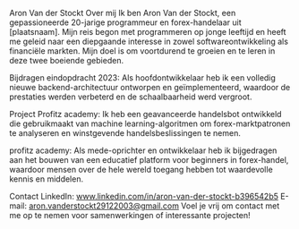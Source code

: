 Aron Van der Stockt
Over mij
Ik ben Aron Van der Stockt, een gepassioneerde 20-jarige programmeur en forex-handelaar uit [plaatsnaam]. Mijn reis begon met programmeren op jonge leeftijd en heeft me geleid naar een diepgaande interesse in zowel softwareontwikkeling als financiële markten. Mijn doel is om voortdurend te groeien en te leren in deze twee boeiende gebieden.

Bijdragen
eindopdracht 2023: Als hoofdontwikkelaar heb ik een volledig nieuwe backend-architectuur ontworpen en geïmplementeerd, waardoor de prestaties werden verbeterd en de schaalbaarheid werd vergroot.

Project Profitz academy: Ik heb een geavanceerde handelsbot ontwikkeld die gebruikmaakt van machine learning-algoritmen om forex-marktpatronen te analyseren en winstgevende handelsbeslissingen te nemen.

profitz academy: Als mede-oprichter en ontwikkelaar heb ik bijgedragen aan het bouwen van een educatief platform voor beginners in forex-handel, waardoor mensen over de hele wereld toegang hebben tot waardevolle kennis en middelen.

Contact
LinkedIn: www.linkedin.com/in/aron-van-der-stockt-b396542b5
E-mail: aron.vanderstockt29122003@gmail.com
Voel je vrij om contact met me op te nemen voor samenwerkingen of interessante projecten!






